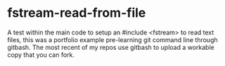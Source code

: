 # fstream-read-from-file
A test within the main code to setup an #include &lt;fstream> to read text files,
this was a portfolio example pre-learning git command line through gitbash. The most recent of my repos use gitbash to upload a workable copy that you can fork.
